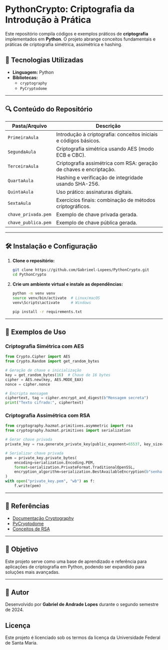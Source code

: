# PythonCrypto: Criptografia da Introdução à Prática


Este repositório compila códigos e exemplos práticos de **criptografia** implementados em **Python**. O projeto abrange conceitos fundamentais e práticas de criptografia simétrica, assimétrica e hashing.

## 🔧 Tecnologias Utilizadas

- **Linguagem:** Python
- **Bibliotecas:**
  - `cryptography`
  - `PyCryptodome`

---

## 🔍 Conteúdo do Repositório

| Pasta/Arquivo     | Descrição                                                                 |
|-------------------|------------------------------------------------------------------------------|
| `PrimeiraAula`    | Introdução à criptografia: conceitos iniciais e códigos básicos.         |
| `SegundaAula`     | Criptografia simétrica usando AES (modo ECB e CBC).                         |
| `TerceiraAula`    | Criptografia assimétrica com RSA: geração de chaves e encriptação.        |
| `QuartaAula`      | Hashing e verificação de integridade usando SHA-256.                       |
| `QuintaAula`      | Uso prático: assinaturas digitais.                                          |
| `SextaAula`       | Exercícios finais: combinação de métodos criptográficos.                  |
| `chave_privada.pem` | Exemplo de chave privada gerada.                                           |
| `chave_publica.pem` | Exemplo de chave pública gerada.                                           |

---

## 🛠️ Instalação e Configuração

1. **Clone o repositório:**
   ```bash
   git clone https://github.com/Gabrieel-Lopees/PythonCrypto.git
   cd PythonCrypto
   ```

2. **Crie um ambiente virtual e instale as dependências:**
   ```bash
   python -m venv venv
   source venv/bin/activate  # Linux/macOS
   venv\Scripts\activate     # Windows
   
   pip install -r requirements.txt
   ```

---

## 🔑 Exemplos de Uso

### Criptografia Simétrica com AES
```python
from Crypto.Cipher import AES
from Crypto.Random import get_random_bytes

# Geração de chave e inicialização
key = get_random_bytes(16)  # Chave de 16 bytes
cipher = AES.new(key, AES.MODE_EAX)
nonce = cipher.nonce

# Encripta mensagem
ciphertext, tag = cipher.encrypt_and_digest(b"Mensagem secreta")
print("Texto cifrado:", ciphertext)
```

### Criptografia Assimétrica com RSA
```python
from cryptography.hazmat.primitives.asymmetric import rsa
from cryptography.hazmat.primitives import serialization

# Gerar chave privada
private_key = rsa.generate_private_key(public_exponent=65537, key_size=2048)

# Serializar chave privada
pem = private_key.private_bytes(
    encoding=serialization.Encoding.PEM,
    format=serialization.PrivateFormat.TraditionalOpenSSL,
    encryption_algorithm=serialization.BestAvailableEncryption(b"senha-secreta")
)
with open("private_key.pem", "wb") as f:
    f.write(pem)
```

---

## 📖 Referências
- [Documentação Cryptography](https://cryptography.io/)
- [PyCryptodome](https://www.pycryptodome.org/)
- [Conceitos de RSA](https://en.wikipedia.org/wiki/RSA_(cryptosystem))

---

## 🌟 Objetivo
Este projeto serve como uma base de aprendizado e referência para aplicações de criptografia em Python, podendo ser expandido para soluções mais avançadas.

---

## 💍 Autor
Desenvolvido por **Gabriel de Andrade Lopes** durante o segundo semestre de 2024.

## Licença

Este projeto é licenciado sob os termos da licença da Universidade Federal de Santa Maria.
